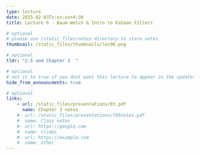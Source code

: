 ```yaml
---
type: lecture
date: 2025-02-03Tx:xx:xx+4:30
title: Lecture 6 - Baum-Welch & Intro to Kalman Filters

# optional
# please use /static_files/notes directory to store notes
thumbnail: /static_files/thumbnails/lec06.png

# optional
tldr: "2.5 and Chapter 3  "

# optional
# set it to true if you dont want this lecture to appear in the updates section
hide_from_announcments: true

# optional
links:
    - url: /static_files/presentations/03.pdf
      name: Chapter 3 notes
    #- url: /static_files/presentations/l05notes.pdf
    #  name: Class notes
    #- url: https://google.com
    #  name: slides
    #- url: https://example.com
    #  name: other
---
```

<!-- Other additional contents using markdown -->

